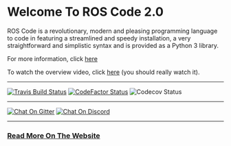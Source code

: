 # Welcome To ROS Code 2.0

ROS Code is a revolutionary, modern and pleasing programming language to code in featuring a streamlined and speedy installation, a  very straightforward and simplistic syntax and is provided as a Python 3 library.

For more information, click [here](https://www.ros-code.ga)

To watch the overview video, click [here](https://www.youtube.com/watch?v=lPCTNKA8otA) (you should really watch it).

* * *

[![Travis Build Status](https://img.shields.io/travis/Richienb/ROS-Code.svg?longCache=true&style=for-the-badge)](https://travis-ci.org/Richienb/ROS-Code) [![CodeFactor Status](https://www.codefactor.io/repository/github/richienb/ros-code/badge?longCache=true&style=for-the-badge)](https://www.codefactor.io/repository/github/richienb/ros-code) ![Codecov Status](https://img.shields.io/codecov/c/github/Richienb/ROS-Code.svg?style=for-the-badge)

* * *

[![Chat On Gitter](https://img.shields.io/gitter/room/Richienb/ROS-Code.svg?style=for-the-badge)](https://gitter.im/ROS-Code) [![Chat On Discord](https://img.shields.io/discord/461977906156142601.svg?style=for-the-badge)](https://discordapp.com/invite/KevXkP7)

* * *

### [Read More On The Website](https://www.ros-code.ga)
